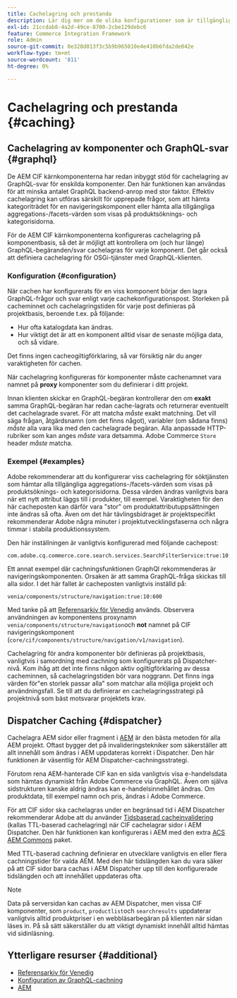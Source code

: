 ```yaml
---
title: Cachelagring och prestanda
description: Lär dig mer om de olika konfigurationer som är tillgängliga för att aktivera GraphQL- och innehållscachning för att optimera prestanda för implementeringen av din e-handel.
exl-id: 21ccdab8-4a2d-49ce-8700-2cbe129debc6
feature: Commerce Integration Framework
role: Admin
source-git-commit: 0e328d013f3c5b9b965010e4e410b6fda2de042e
workflow-type: tm+mt
source-wordcount: '811'
ht-degree: 0%

---
```


# Cachelagring och prestanda {#caching}

## Cachelagring av komponenter och GraphQL-svar {#graphql}

De AEM CIF kärnkomponenterna har redan inbyggt stöd för cachelagring av GraphQL-svar för enskilda komponenter. Den här funktionen kan användas för att minska antalet GraphQL backend-anrop med stor faktor. Effektiv cachelagring kan utföras särskilt för upprepade frågor, som att hämta kategoriträdet för en navigeringskomponent eller hämta alla tillgängliga aggregations-/facets-värden som visas på produktsöknings- och kategorisidorna.

För de AEM CIF kärnkomponenterna konfigureras cachelagring på komponentbasis, så det är möjligt att kontrollera om (och hur länge) GraphQL-begäranden/svar cachelagras för varje komponent. Det går också att definiera cachelagring för OSGi-tjänster med GraphQL-klienten.

### Konfiguration {#configuration}

När cachen har konfigurerats för en viss komponent börjar den lagra GraphQL-frågor och svar enligt varje cachekonfigurationspost. Storleken på cacheminnet och cachelagringstiden för varje post definieras på projektbasis, beroende t.ex. på följande:

* Hur ofta katalogdata kan ändras.
* Hur viktigt det är att en komponent alltid visar de senaste möjliga data, och så vidare.

Det finns ingen cacheogiltigförklaring, så var försiktig när du anger varaktigheten för cachen.

När cachelagring konfigureras för komponenter måste cachenamnet vara namnet på **proxy** komponenter som du definierar i ditt projekt.

Innan klienten skickar en GraphQL-begäran kontrollerar den om **exakt** samma GraphQL-begäran har redan cache-lagrats och returnerar eventuellt det cachelagrade svaret. För att matcha _måste_ exakt matchning. Det vill säga frågan, åtgärdsnamn (om det finns något), variabler (om sådana finns) _måste_ alla vara lika med den cachelagrade begäran. Alla anpassade HTTP-rubriker som kan anges _måste_ vara detsamma. Adobe Commerce `Store` header _måste_ matcha.

### Exempel {#examples}

Adobe rekommenderar att du konfigurerar viss cachelagring för söktjänsten som hämtar alla tillgängliga aggregations-/facets-värden som visas på produktsöknings- och kategorisidorna. Dessa värden ändras vanligtvis bara när ett nytt attribut läggs till i produkter, till exempel. Varaktigheten för den här cacheposten kan därför vara &quot;stor&quot; om produktattributuppsättningen inte ändras så ofta. Även om det här tävlingsbidraget är projektspecifikt rekommenderar Adobe några minuter i projektutvecklingsfaserna och några timmar i stabila produktionssystem.

Den här inställningen är vanligtvis konfigurerad med följande cachepost:

```
com.adobe.cq.commerce.core.search.services.SearchFilterService:true:10:3600
```

Ett annat exempel där cachningsfunktionen GraphQl rekommenderas är navigeringskomponenten. Orsaken är att samma GraphQL-fråga skickas till alla sidor. I det här fallet är cacheposten vanligtvis inställd på:

```
venia/components/structure/navigation:true:10:600
```

Med tanke på att [Referensarkiv för Venedig](https://github.com/adobe/aem-cif-guides-venia) används. Observera användningen av komponentens proxynamn `venia/components/structure/navigation`och **not** namnet på CIF navigeringskomponent (`core/cif/components/structure/navigation/v1/navigation`).

Cachelagring för andra komponenter bör definieras på projektbasis, vanligtvis i samordning med cachning som konfigurerats på Dispatcher-nivå. Kom ihåg att det inte finns någon aktiv ogiltigförklaring av dessa cacheminnen, så cachelagringstiden bör vara noggrann. Det finns inga värden för&quot;en storlek passar alla&quot; som matchar alla möjliga projekt och användningsfall. Se till att du definierar en cachelagringsstrategi på projektnivå som bäst motsvarar projektets krav.

## Dispatcher Caching {#dispatcher}

Cachelagra AEM sidor eller fragment i [AEM](https://experienceleague.adobe.com/docs/experience-manager-dispatcher/using/dispatcher.html) är den bästa metoden för alla AEM projekt. Oftast bygger det på invalideringstekniker som säkerställer att allt innehåll som ändras i AEM uppdateras korrekt i Dispatcher. Den här funktionen är väsentlig för AEM Dispatcher-cachningsstrategi.

Förutom rena AEM-hanterade CIF kan en sida vanligtvis visa e-handelsdata som hämtas dynamiskt från Adobe Commerce via GraphQL. Även om själva sidstrukturen kanske aldrig ändras kan e-handelsinnehållet ändras. Om produktdata, till exempel namn och pris, ändras i Adobe Commerce.

För att CIF sidor ska cachelagras under en begränsad tid i AEM Dispatcher rekommenderar Adobe att du använder [Tidsbaserad cacheinvalidering](https://experienceleague.adobe.com/docs/experience-manager-dispatcher/using/configuring/dispatcher-configuration.html#configuring-time-based-cache-invalidation-enablettl) (kallas TTL-baserad cachelagring) när CIF cachelagrar sidor i AEM Dispatcher. Den här funktionen kan konfigureras i AEM med den extra [ACS AEM Commons](https://adobe-consulting-services.github.io/acs-aem-commons/) paket.

Med TTL-baserad cachning definierar en utvecklare vanligtvis en eller flera cachningstider för valda AEM. Med den här tidslängden kan du vara säker på att CIF sidor bara cachas i AEM Dispatcher upp till den konfigurerade tidslängden och att innehållet uppdateras ofta.

>[!NOTE]
>
>Data på serversidan kan cachas av AEM Dispatcher, men vissa CIF komponenter, som `product`, `productlist`och `searchresults` uppdaterar vanligtvis alltid produktpriser i en webbläsarbegäran på klienten när sidan läses in. På så sätt säkerställer du att viktigt dynamiskt innehåll alltid hämtas vid sidinläsning.

## Ytterligare resurser {#additional}

* [Referensarkiv för Venedig](https://github.com/adobe/aem-cif-guides-venia)
* [Konfiguration av GraphQL-cachning](https://github.com/adobe/commerce-cif-graphql-client#caching)
* [AEM](https://experienceleague.adobe.com/docs/experience-manager-dispatcher/using/dispatcher.html)
